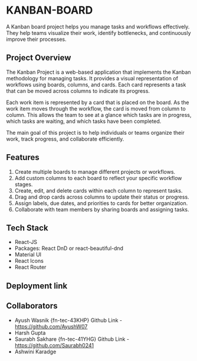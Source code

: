 # KANBAN-BOARD
A Kanban board project helps you manage tasks and workflows effectively. They help teams visualize their work, identify bottlenecks, and continuously improve their processes.

## Project Overview
The Kanban Project is a web-based application that implements the Kanban methodology for managing tasks. It provides a visual representation of workflows using boards, columns, and cards. Each card represents a task that can be moved across columns to indicate its progress.

Each work item is represented by a card that is placed on the board. As the work item moves through the workflow, the card is moved from column to column. This allows the team to see at a glance which tasks are in progress, which tasks are waiting, and which tasks have been completed.

The main goal of this project is to help individuals or teams organize their work, track progress, and collaborate efficiently.

## Features
1. Create multiple boards to manage different projects or workflows.
2. Add custom columns to each board to reflect your specific workflow stages.
3. Create, edit, and delete cards within each column to represent tasks.
4. Drag and drop cards across columns to update their status or progress.
5. Assign labels, due dates, and priorities to cards for better organization.
6. Collaborate with team members by sharing boards and assigning tasks.

## Tech Stack

- React-JS
- Packages: React DnD or react-beautiful-dnd
- Material UI
- React Icons
- React Router

## Deployment link

## Collaborators

- Ayush Wasnik {fn-tec-43KHP} Github Link - https://github.com/AyushW07
- Harsh Gupta
- Saurabh Sakhare {fn-tec-41YHG} Github Link - https://github.com/Saurabh0241
- Ashwini Karadge

